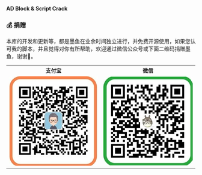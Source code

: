 #### AD Block & Script Crack

### 💰 捐赠
本库的开发和更新等，都是墨鱼在业余时间独立进行，并免费开源使用，如果您认可我的脚本，并且觉得对你有所帮助，欢迎通过微信公众号或下面二维码捐赠墨鱼，谢谢🌹。

<table width="100%">
    <tr>
        <th>支付宝</th>
        <th>微信</th>
    </tr>
    <tr>
        <td><img alt="看不见图片请使用科学上网" src="https://raw.githubusercontent.com/GangPeter/QX/main/Icon/alipay.jpg"></td>
        <td><img alt="看不见图片请使用科学上网" src="https://raw.githubusercontent.com/GangPeter/QX/main/Icon/wechat.jpg"></td>
    </tr>
</table>


